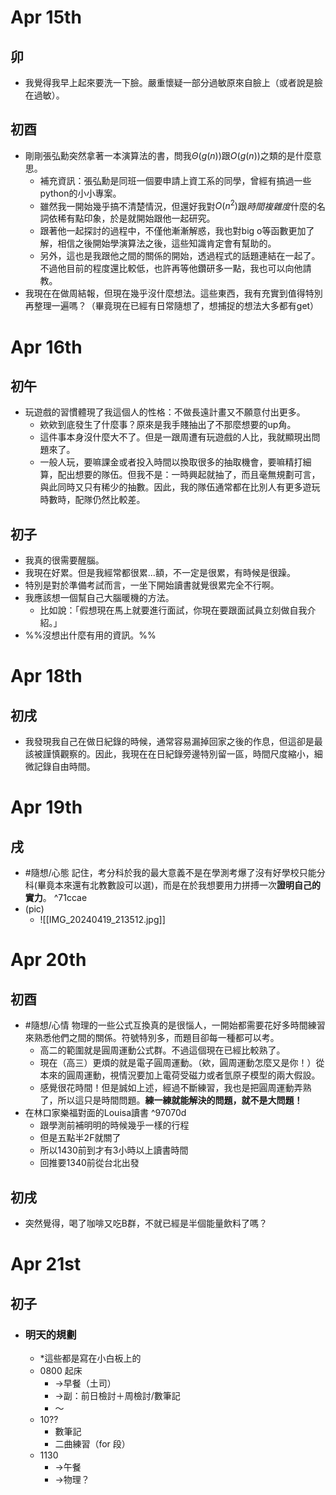 # Apr 15th
## 卯
- 我覺得我早上起來要洗一下臉。嚴重懷疑一部分過敏原來自臉上（或者說是臉在過敏）。

## 初酉
- 剛剛張弘勳突然拿著一本演算法的書，問我$\Theta(g(n))$跟$O(g(n))$之類的是什麼意思。
	- 補充資訊：張弘勳是同班一個要申請上資工系的同學，曾經有搞過一些python的小小專案。
	- 雖然我一開始幾乎搞不清楚情況，但還好我對$O(n^{2})$跟*時間複雜度*什麼的名詞依稀有點印象，於是就開始跟他一起研究。
	-  跟著他一起探討的過程中，不僅他漸漸解惑，我也對big o等函數更加了解，相信之後開始學演算法之後，這些知識肯定會有幫助的。
	- 另外，這也是我跟他之間的關係的開始，透過程式的話題連結在一起了。不過他目前的程度還比較低，也許再等他鑽研多一點，我也可以向他請教。
- 我現在在做周結報，但現在幾乎沒什麼想法。這些東西，我有充實到值得特別再整理一遍嗎？（畢竟現在已經有日常隨想了，想捕捉的想法大多都有get）

# Apr 16th
## 初午
- 玩遊戲的習慣體現了我這個人的性格：不做長遠計畫又不願意付出更多。
	- 欸欸到底發生了什麼事？原來是我手賤抽出了不那麼想要的up角。
	- 這件事本身沒什麼大不了。但是一跟周遭有玩遊戲的人比，我就顯現出問題來了。
	-  一般人玩，要嘛課金或者投入時間以換取很多的抽取機會，要嘛精打細算，配出想要的隊伍。但我不是：一時興起就抽了，而且毫無規劃可言，與此同時又只有稀少的抽數。因此，我的隊伍通常都在比別人有更多遊玩時數時，配隊仍然比較差。

## 初子
- 我真的很需要醒腦。
- 我現在好累。但是我經常都很累...額，不一定是很累，有時候是很躁。
- 特別是對於準備考試而言，一坐下開始讀書就覺很累完全不行啊。
- 我應該想一個幫自己大腦暖機的方法。
	- 比如說：「假想現在馬上就要進行面試，你現在要跟面試員立刻做自我介紹。」
- %%沒想出什麼有用的資訊。%%

# Apr 18th
## 初戌
- 我發現我自己在做日紀錄的時候，通常容易漏掉回家之後的作息，但這卻是最該被謹慎觀察的。因此，我現在在日紀錄旁邊特別留一區，時間尺度縮小，細微記錄自由時間。

# Apr 19th
## 戌
- #隨想/心態 記住，考分科於我的最大意義不是在學測考爆了沒有好學校只能分科(畢竟本來還有北教數設可以選)，而是在於我想要用力拼搏一次**證明自己的實力**。 ^71ccae
- (pic)
	- ![[IMG_20240419_213512.jpg]]

# Apr 20th
## 初酉
- #隨想/心情 物理的一些公式互換真的是很惱人，一開始都需要花好多時間練習來熟悉他們之間的關係。符號特別多，而題目卻每一種都可以考。
	- 高二的範圍就是圓周運動公式群。不過這個現在已經比較熟了。
	- 現在（高三）更煩的就是電子圓周運動。（欸，圓周運動怎麼又是你！）從本來的圓周運動，視情況要加上電荷受磁力或者氫原子模型的兩大假設。
	- 感覺很花時間！但是誠如上述，經過不斷練習，我也是把圓周運動弄熟了，所以這只是時間問題。**練一練就能解決的問題，就不是大問題！**
- 在林口家樂福對面的Louisa讀書 ^97070d
	- 跟學測前補明明的時候幾乎一樣的行程
	- 但是五點半2F就關了
	- 所以1430前到才有3小時以上讀書時間
	- 回推要1340前從台北出發
## 初戌
- 突然覺得，喝了咖啡又吃B群，不就已經是半個能量飲料了嗎？

# Apr 21st
## 初子
- ### 明天的規劃
	- *這些都是寫在小白板上的
	- 0800 起床
		- →早餐（土司）
		- →副：前日檢討＋周檢討/數筆記
		- ～
	- 10??
		- 數筆記
		- 二曲練習（for 段）
	- 1130
		- →午餐
		- →物理？